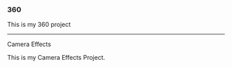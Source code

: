 ### 360

This is my 360 project

<script src="//360.vizor.io/scripts/embed.js" data-vizorurl="https://360.vizor.io/embed/v/lko4y" ></script>

***

Camera Effects

This is my Camera Effects Project. 
